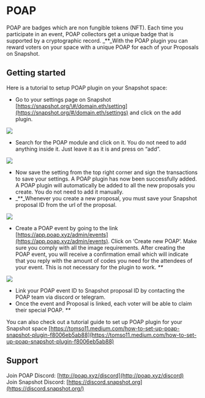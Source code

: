 # POAP

POAP are badges which are non fungible tokens \(NFT\). Each time you participate in an event, POAP collectors get a unique badge that is supported by a cryptographic record. _\*\*_With the POAP plugin you can reward voters on your space with a unique POAP for each of your Proposals on Snapshot.

## **Getting started**

Here is a tutorial to setup POAP plugin on your Snapshot space:

* Go to your settings page on Snapshot [https://snapshot.org/\#/domain.eth/setting](https://snapshot.org/#/domain.eth/settings) and click on the add plugin. 

![](https://lh4.googleusercontent.com/zT0wtgjrvCywo_uHOKv7SESCPbhg0omPhj13TyrDVeSPQapMplSG-BNGzDTJ-QzuP9NgD71BWUy19njeJTFsJw0obYFK2-wgSln7TTTOUqIbu2tXyvZRPDIvwItd4g=s0)

* Search for the POAP module and click on it. You do not need to add anything inside it.  Just  leave it as it is and press on “add”.

![](https://lh6.googleusercontent.com/Rx2KPaG5rx_jfwWmjherO2YJTMjJtdkU35biQEJlPUZXEfaaB6SG_qdw2G8BMZYywrfEaHtjxDamAYbReEJ214Zo4XodgGoYwTbLXo9-rpf1_edPSl2xitCPAHY2YA=s0)

* Now save the setting from the top right corner and sign the transactions to save your settings. A POAP plugin has now been successfully added. A POAP plugin will automatically be added to all the new proposals you create. You do not need to add it manually.
* _\*\*_Whenever you create a new proposal, you must save your Snapshot  proposal ID  from the url of the proposal.

![](https://lh3.googleusercontent.com/X1BF1pwn6cyPu0g7j0UJpq9Ys44PlleccP9Pf-U4PNHU1cVVstF6ldQunrTLY97o88_8Vi_RbnDiLSmHCelGSm3-iZP05G8Mr2Qy1r5bjfJypPIpkdO2PnfdycNcyQ=s0)

* Create a POAP event by going to the link [https://app.poap.xyz/admin/events](https://app.poap.xyz/admin/events). Click on ‘Create new POAP’. Make sure you comply with all the image requirements. After creating the POAP event, you will receive a confirmation email which will indicate that you reply with the amount of codes you need for the attendees of your event. This is not necessary for the plugin to work. _\*\*_

![](https://lh6.googleusercontent.com/jcfVETtJQps-PoHVJNJw3gyz6A7_0b6wKY6aJnK4YsXJWza9-IC2oXY736ZFptTgu8IWPLjEqdHQZXuKNQwahNe2jt9jMAdJb92oj2I0ioH35iJyiU0IrR-8Jp4lRw=s0)

* Link your POAP event ID to Snapshot proposal ID by contacting the POAP team via discord or telegram.
* Once the event and Proposal is linked, each voter will be able to claim their special POAP. _\*\*_

You can also check out a tutorial guide to set up POAP plugin for your Snapshot space [https://tomso11.medium.com/how-to-set-up-poap-snapshot-plugin-f8006eb5ab88](https://tomso11.medium.com/how-to-set-up-poap-snapshot-plugin-f8006eb5ab88)

## Support

Join POAP Discord: [http://poap.xyz/discord](http://poap.xyz/discord)  
Join Snapshot Discord: [https://discord.snapshot.org](https://discord.snapshot.org/)

